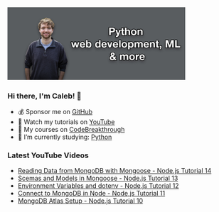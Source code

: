 <img src="github-cover-photo-my-face.jpg" width="400px" />

### Hi there, I'm Caleb! 🍛

- 💰 Sponsor me on [GitHub](https://github.com/sponsors/CalebCurry)
- 🎥 Watch my tutorials on [YouTube](https://www.youtube.com/calebthevideomaker2)
- 📗 My courses on [CodeBreakthrough](https://www.codebreakthrough.com)
- 🤔 I’m currently studying: [Python](https://www.youtube.com/watch?v=s3IvdkCq2_c&t=4254s)

### Latest YouTube Videos
<!-- YOUTUBE:START -->
- [Reading Data from MongoDB with Mongoose - Node.js Tutorial 14](https://www.youtube.com/watch?v=9YxgKmO-Rlw)
- [Scemas and Models in Mongoose - Node.js Tutorial 13](https://www.youtube.com/watch?v=ChiC7zhhQzQ)
- [Environment Variables and dotenv - Node.js Tutorial 12](https://www.youtube.com/watch?v=EOq6KU2BOYY)
- [Connect to MongoDB in Node - Node,js Tutorial 11](https://www.youtube.com/watch?v=sx3Lf2EaEEQ)
- [MongoDB Atlas Setup - Node.js Tutorial 10](https://www.youtube.com/watch?v=RcxdF3Lzoac)
<!-- YOUTUBE:END -->
